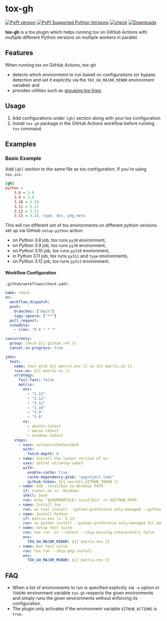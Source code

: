 # tox-gh

[![PyPI version](https://badge.fury.io/py/tox-gh.svg)](https://badge.fury.io/py/tox-gh)
[![PyPI Supported Python Versions](https://img.shields.io/pypi/pyversions/tox-gh.svg)](https://pypi.python.org/pypi/tox-gh/)
[![check](https://github.com/tox-dev/tox-gh/actions/workflows/check.yaml/badge.svg)](https://github.com/tox-dev/tox-gh/actions/workflows/check.yaml)
[![Downloads](https://static.pepy.tech/badge/tox-gh/month)](https://pepy.tech/project/tox-gh)

**tox-gh** is a tox plugin which helps running tox on GitHub Actions with multiple different Python versions on multiple
workers in parallel.

## Features

When running tox on GitHub Actions, tox-gh

- detects which environment to run based on configurations (or bypass detection and set it explicitly via the
  `TOX_GH_MAJOR_MINOR` environment variable) and
- provides utilities such as
  [grouping log lines](https://github.com/actions/toolkit/blob/main/docs/commands.md#group-and-ungroup-log-lines).

## Usage

1. Add configurations under `[gh]` section along with your tox configuration.
2. Install `tox-gh` package in the GitHub Actions workflow before running `tox` command.

## Examples

### Basic Example

Add `[gh]` section to the same file as tox configuration. If you're using `tox.ini`:

```ini
[gh]
python =
    3.8 = 3.8
    3.9 = 3.9
    3.10 = 3.10
    3.11 = 3.11
    3.12 = 3.12
    3.13 = 3.13, type, dev, pkg_meta
```

This will run different set of tox environments on different python versions set up via GitHub `setup-python` action:

- on Python 3.8 job, tox runs `py38` environment,
- on Python 3.9 job, tox runs `py39` environment,
- on Python 3.10 job, tox runs `py310` environment,
- in Python 3.11 job, tox runs `py311` and `type` environments,
- on Python 3.12 job, tox runs `py312` environment.

#### Workflow Configuration

`.github/workflows/check.yaml`:

```yaml
name: check
on:
  workflow_dispatch:
  push:
    branches: ["main"]
    tags-ignore: ["**"]
  pull_request:
  schedule:
    - cron: "0 8 * * *"

concurrency:
  group: check-${{ github.ref }}
  cancel-in-progress: true

jobs:
  test:
    name: test with ${{ matrix.env }} on ${{ matrix.os }}
    runs-on: ${{ matrix.os }}
    strategy:
      fail-fast: false
      matrix:
        env:
          - "3.13"
          - "3.12"
          - "3.11"
          - "3.10"
          - "3.9"
          - "3.8"
        os:
          - ubuntu-latest
          - macos-latest
          - windows-latest
    steps:
      - uses: actions/checkout@v4
        with:
          fetch-depth: 0
      - name: Install the latest version of uv
        uses: astral-sh/setup-uv@v3
        with:
          enable-cache: true
          cache-dependency-glob: "pyproject.toml"
          github-token: ${{ secrets.GITHUB_TOKEN }}
      - name: Add .local/bin to Windows PATH
        if: runner.os == 'Windows'
        shell: bash
        run: echo "$USERPROFILE/.local/bin" >> $GITHUB_PATH
      - name: Install tox
        run: uv tool install --python-preference only-managed --python 3.13 tox --with tox-uv --with tox-gh
      - name: Install Python
        if: matrix.env != '3.13'
        run: uv python install --python-preference only-managed ${{ matrix.env }}
      - name: Setup test suite
        run: tox run -vv --notest --skip-missing-interpreters false
        env:
          TOX_GH_MAJOR_MINOR: ${{ matrix.env }}
      - name: Run test suite
        run: tox run --skip-pkg-install
        env:
          TOX_GH_MAJOR_MINOR: ${{ matrix.env }}
```

## FAQ

- When a list of environments to run is specified explicitly via `-e` option or `TOXENV` environment variable `tox-gh`
  respects the given environments and simply runs the given environments without enforcing its configuration.
- The plugin only activates if the environment variable `GITHUB_ACTIONS` is `true`.

